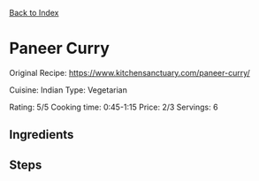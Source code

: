 [Back to Index](/index.md)

# Paneer Curry

Original Recipe: https://www.kitchensanctuary.com/paneer-curry/

Cuisine: Indian
Type: Vegetarian

Rating: 5/5
Cooking time: 0:45-1:15
Price: 2/3
Servings: 6


## Ingredients


## Steps